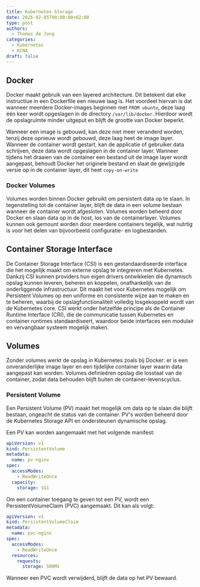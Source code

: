 ```yaml
---
title: Kubernetes Storage
date: 2025-02-05T00:00:00+02:00
type: post
authors:
  - Thomas de Jong
categories: 
  - Kubernetes
  - KCNA 
draft: false
---
```


<!--more-->
## Docker
Docker maakt gebruik van een layered architecture. Dit betekent dat elke instructiue in een Dockerfile een nieuwe laag is. Het voordeel hiervan is dat wanneer meerdere Docker-images beginnen met `FROM ubuntu`, deze laag één keer wordt opgeslagen in de directory `/var/lib/docker`. Hierdoor wordt de opslagruimte minder uitgeput en blijft de grootte van Docker beperkt.

Wanneer een image is gebouwd, kan deze niet meer veranderd worden, tenzij deze opnieuw wordt gebouwd, deze laag heet de image layer. Wanneer de container wordt gestart, kan de applicatie of gebruiker data schrijven, deze data wordt opgeslagen in de container layer. Wanneer tijdens het draaien van de container een bestand uit de image layer wordt aangepast, behoudt Docker het originele bestand en slaat de gewijzigde versie op in de container layer, dit heet `copy-on-write`

### Docker Volumes
Volumes worden binnen Docker gebruikt om persistent data op te slaan. In tegenstelling tot de container layer, blijft de data in een volume bestaan wanneer de container wordt afgesloten. Volumes worden beheerd door Docker en slaan data op in de host, los van de containerlayer. Volumes kunnen ook gemount worden door meerdere containers tegelijk, wat nutrtig is voor het delen van bijvoorbeeld configuratie- en logbestanden.

## Container Storage Interface
De Container Storage Interface (CSI) is een gestandaardiseerde interface die het mogelijk maakt om externe opslag te integreren met Kubernetes. Dankzij CSI kunnen providers hun eigen drivers ontwikkelen die dynamisch opslag kunnen leveren, beheren en koppelen, onafhankelijk van de onderliggende infrastructuur. Dit maakt het voor Kubernetes mogelijk om Persistent Volumes op een uniforme en consistente wijze aan te maken en te beheren, waarbij de opslagfunctionaliteit volledig losgekoppeld wordt van de Kubernetes core. CSI werkt onder hetzelfde principe als de Container Runtime Interface (CRI), die de communicatie tussen Kubernetes en container runtimes standaardiseert, waardoor beide interfaces een modulair en vervangbaar systeem mogelijk maken.

## Volumes  
Zonder volumes werkt de opslag in Kubernetes zoals bij Docker: er is een onveranderlijke image layer en een tijdelijke container layer waarin data aangepast kan worden. Volumes definieëren opslag die losstaat van de container, zodat data behouden blijft buiten de container-levenscyclus.

### Persistent Volume  
Een Persistent Volume (PV) maakt het mogelijk om data op te slaan die blijft bestaan, ongeacht de status van de container. PV's worden beheerd door de Kubernetes Storage API en ondersteunen dynamische opslag.  

Een PV kan worden aangemaakt met het volgende manifest:  
```yaml
apiVersion: v1 
kind: PersistentVolume
metadata:
  name: pv-nginx
spec:
  accessModes:
    - ReadWriteOnce
  capacity: 
    storage: 1Gi 
```  

Om een container toegang te geven tot een PV, wordt een PersistentVolumeClaim (PVC) aangemaakt. Dit kan als volgt:  
```yaml
apiVersion: v1 
kind: PersistentVolumeClaim
metadata:
  name: pvc-nginx
spec:
  accessModes:
    - ReadWriteOnce
  resources:
    requests:
      storage: 500Mi
```  

Wanneer een PVC wordt verwijderd, blijft de data op het PV bewaard.
